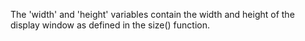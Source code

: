 The 'width' and 'height' variables contain the width and height of the display window as defined in the size() function.
